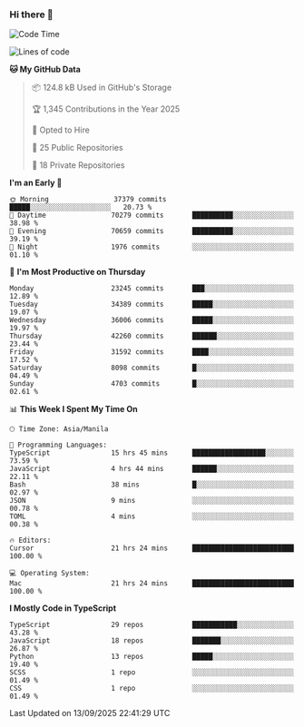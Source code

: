 ### Hi there 👋

<!--START_SECTION:waka-->
![Code Time](http://img.shields.io/badge/Code%20Time-2%2C123%20hrs%206%20mins-blue)

![Lines of code](https://img.shields.io/badge/From%20Hello%20World%20I%27ve%20Written-68.7%20million%20lines%20of%20code-blue)

**🐱 My GitHub Data** 

> 📦 124.8 kB Used in GitHub's Storage 
 > 
> 🏆 1,345 Contributions in the Year 2025
 > 
> 💼 Opted to Hire
 > 
> 📜 25 Public Repositories 
 > 
> 🔑 18 Private Repositories 
 > 
**I'm an Early 🐤** 

```text
🌞 Morning                37379 commits       █████░░░░░░░░░░░░░░░░░░░░   20.73 % 
🌆 Daytime                70279 commits       ██████████░░░░░░░░░░░░░░░   38.98 % 
🌃 Evening                70659 commits       ██████████░░░░░░░░░░░░░░░   39.19 % 
🌙 Night                  1976 commits        ░░░░░░░░░░░░░░░░░░░░░░░░░   01.10 % 
```
📅 **I'm Most Productive on Thursday** 

```text
Monday                   23245 commits       ███░░░░░░░░░░░░░░░░░░░░░░   12.89 % 
Tuesday                  34389 commits       █████░░░░░░░░░░░░░░░░░░░░   19.07 % 
Wednesday                36006 commits       █████░░░░░░░░░░░░░░░░░░░░   19.97 % 
Thursday                 42260 commits       ██████░░░░░░░░░░░░░░░░░░░   23.44 % 
Friday                   31592 commits       ████░░░░░░░░░░░░░░░░░░░░░   17.52 % 
Saturday                 8098 commits        █░░░░░░░░░░░░░░░░░░░░░░░░   04.49 % 
Sunday                   4703 commits        █░░░░░░░░░░░░░░░░░░░░░░░░   02.61 % 
```


📊 **This Week I Spent My Time On** 

```text
🕑︎ Time Zone: Asia/Manila

💬 Programming Languages: 
TypeScript               15 hrs 45 mins      ██████████████████░░░░░░░   73.59 % 
JavaScript               4 hrs 44 mins       ██████░░░░░░░░░░░░░░░░░░░   22.11 % 
Bash                     38 mins             █░░░░░░░░░░░░░░░░░░░░░░░░   02.97 % 
JSON                     9 mins              ░░░░░░░░░░░░░░░░░░░░░░░░░   00.78 % 
TOML                     4 mins              ░░░░░░░░░░░░░░░░░░░░░░░░░   00.38 % 

🔥 Editors: 
Cursor                   21 hrs 24 mins      █████████████████████████   100.00 % 

💻 Operating System: 
Mac                      21 hrs 24 mins      █████████████████████████   100.00 % 
```

**I Mostly Code in TypeScript** 

```text
TypeScript               29 repos            ███████████░░░░░░░░░░░░░░   43.28 % 
JavaScript               18 repos            ███████░░░░░░░░░░░░░░░░░░   26.87 % 
Python                   13 repos            █████░░░░░░░░░░░░░░░░░░░░   19.40 % 
SCSS                     1 repo              ░░░░░░░░░░░░░░░░░░░░░░░░░   01.49 % 
CSS                      1 repo              ░░░░░░░░░░░░░░░░░░░░░░░░░   01.49 % 
```




 Last Updated on 13/09/2025 22:41:29 UTC
<!--END_SECTION:waka-->
